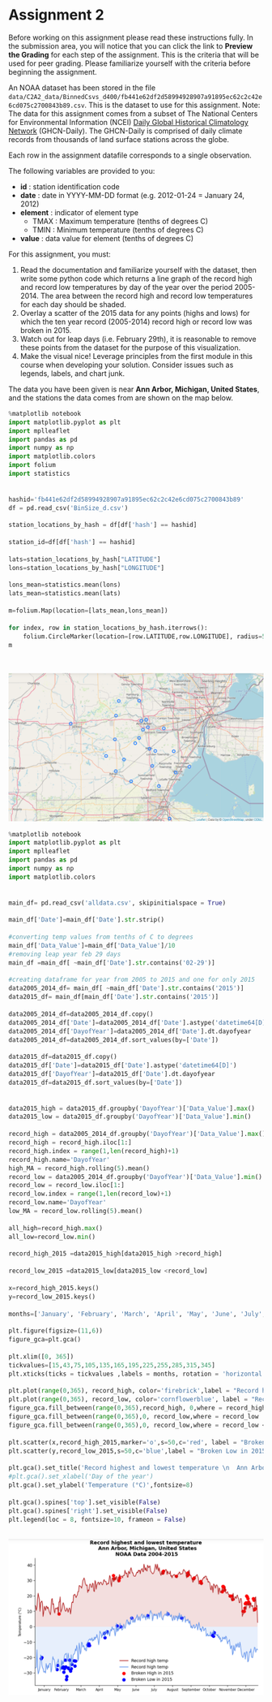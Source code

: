 # Assignment 2

Before working on this assignment please read these instructions fully. In the submission area, you will notice that you can click the link to **Preview the Grading** for each step of the assignment. This is the criteria that will be used for peer grading. Please familiarize yourself with the criteria before beginning the assignment.

An NOAA dataset has been stored in the file `data/C2A2_data/BinnedCsvs_d400/fb441e62df2d58994928907a91895ec62c2c42e6cd075c2700843b89.csv`. This is the dataset to use for this assignment. Note: The data for this assignment comes from a subset of The National Centers for Environmental Information (NCEI) [Daily Global Historical Climatology Network](https://www1.ncdc.noaa.gov/pub/data/ghcn/daily/readme.txt) (GHCN-Daily). The GHCN-Daily is comprised of daily climate records from thousands of land surface stations across the globe.

Each row in the assignment datafile corresponds to a single observation.

The following variables are provided to you:

* **id** : station identification code
* **date** : date in YYYY-MM-DD format (e.g. 2012-01-24 = January 24, 2012)
* **element** : indicator of element type
    * TMAX : Maximum temperature (tenths of degrees C)
    * TMIN : Minimum temperature (tenths of degrees C)
* **value** : data value for element (tenths of degrees C)

For this assignment, you must:

1. Read the documentation and familiarize yourself with the dataset, then write some python code which returns a line graph of the record high and record low temperatures by day of the year over the period 2005-2014. The area between the record high and record low temperatures for each day should be shaded.
2. Overlay a scatter of the 2015 data for any points (highs and lows) for which the ten year record (2005-2014) record high or record low was broken in 2015.
3. Watch out for leap days (i.e. February 29th), it is reasonable to remove these points from the dataset for the purpose of this visualization.
4. Make the visual nice! Leverage principles from the first module in this course when developing your solution. Consider issues such as legends, labels, and chart junk.

The data you have been given is near **Ann Arbor, Michigan, United States**, and the stations the data comes from are shown on the map below.


```python
%matplotlib notebook
import matplotlib.pyplot as plt
import mplleaflet
import pandas as pd
import numpy as np
import matplotlib.colors
import folium
import statistics


hashid='fb441e62df2d58994928907a91895ec62c2c42e6cd075c2700843b89'
df = pd.read_csv('BinSize_d.csv')

station_locations_by_hash = df[df['hash'] == hashid]
    
station_id=df[df['hash'] == hashid]

lats=station_locations_by_hash["LATITUDE"]
lons=station_locations_by_hash["LONGITUDE"]

lons_mean=statistics.mean(lons)
lats_mean=statistics.mean(lats)

m=folium.Map(location=[lats_mean,lons_mean])

for index, row in station_locations_by_hash.iterrows():
    folium.CircleMarker(location=[row.LATITUDE,row.LONGITUDE], radius=5).add_to(m)
m




```
<img src="image1weather.png">




```python
%matplotlib notebook
import matplotlib.pyplot as plt
import mplleaflet
import pandas as pd
import numpy as np
import matplotlib.colors


main_df= pd.read_csv('alldata.csv', skipinitialspace = True)

main_df['Date']=main_df['Date'].str.strip()

#converting temp values from tenths of C to degrees
main_df['Data_Value']=main_df['Data_Value']/10
#removing leap year feb 29 days
main_df =main_df[ ~main_df['Date'].str.contains('02-29')]

#creating dataframe for year from 2005 to 2015 and one for only 2015
data2005_2014_df= main_df[ ~main_df['Date'].str.contains('2015')]
data2015_df= main_df[main_df['Date'].str.contains('2015')]

data2005_2014_df=data2005_2014_df.copy()
data2005_2014_df['Date']=data2005_2014_df['Date'].astype('datetime64[D]')
data2005_2014_df['DayofYear']=data2005_2014_df['Date'].dt.dayofyear
data2005_2014_df=data2005_2014_df.sort_values(by=['Date'])

data2015_df=data2015_df.copy()   
data2015_df['Date']=data2015_df['Date'].astype('datetime64[D]')
data2015_df['DayofYear']=data2015_df['Date'].dt.dayofyear
data2015_df=data2015_df.sort_values(by=['Date'])


data2015_high = data2015_df.groupby('DayofYear')['Data_Value'].max()
data2015_low = data2015_df.groupby('DayofYear')['Data_Value'].min()

record_high = data2005_2014_df.groupby('DayofYear')['Data_Value'].max()
record_high = record_high.iloc[1:]
record_high.index = range(1,len(record_high)+1)
record_high.name='DayofYear'
high_MA = record_high.rolling(5).mean()
record_low = data2005_2014_df.groupby('DayofYear')['Data_Value'].min()
record_low = record_low.iloc[1:]
record_low.index = range(1,len(record_low)+1)
record_low.name='DayofYear'
low_MA = record_low.rolling(5).mean()

all_high=record_high.max()
all_low=record_low.min()

record_high_2015 =data2015_high[data2015_high >record_high]

record_low_2015 =data2015_low[data2015_low <record_low]

x=record_high_2015.keys()
y=record_low_2015.keys()

months=['January', 'February', 'March', 'April', 'May', 'June', 'July', 'August', 'September', 'October', 'November', 'December']

plt.figure(figsize=(11,6))
figure_gca=plt.gca()

plt.xlim([0, 365])
tickvalues=[15,43,75,105,135,165,195,225,255,285,315,345]
plt.xticks(ticks = tickvalues ,labels = months, rotation = 'horizontal',fontsize=8)

plt.plot(range(0,365), record_high, color='firebrick',label = "Record high temp" )
plt.plot(range(0,365), record_low, color='cornflowerblue', label = "Record high temp")
figure_gca.fill_between(range(0,365),record_high, 0,where = record_high >=0 ,facecolor='firebrick', alpha=0.15)
figure_gca.fill_between(range(0,365),0, record_low,where = record_low  >=0 ,facecolor='white')
figure_gca.fill_between(range(0,365),0, record_low,where = record_low <=0 ,facecolor='cornflowerblue', alpha=0.15)

plt.scatter(x,record_high_2015,marker='o',s=50,c='red', label = "Broken High in 2015")
plt.scatter(y,record_low_2015,s=50,c='blue',label = "Broken Low in 2015")

plt.gca().set_title('Record highest and lowest temperature \n  Ann Arbor, Michigan, United States \n NOAA Data 2004-2015 ', fontsize=12, fontweight ='bold')
#plt.gca().set_xlabel('Day of the year')
plt.gca().set_ylabel('Temperature (°C)',fontsize=8)

plt.gca().spines['top'].set_visible(False)
plt.gca().spines['right'].set_visible(False)
plt.legend(loc = 8, fontsize=10, frameon = False)



```


<img src="image2weather.png">


